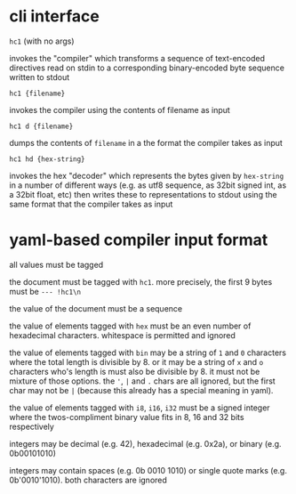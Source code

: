 # cli interface

`hc1` (with no args)

invokes the "compiler" which transforms a sequence of text-encoded directives read on stdin to a corresponding binary-encoded byte sequence written to stdout

`hc1 {filename}`

invokes the compiler using the contents of filename as input

`hc1 d {filename}`

dumps the contents of `filename` in a the format the compiler takes as input

`hc1 hd {hex-string}`

invokes the hex "decoder" which represents the bytes given by `hex-string` in a number of different ways (e.g. as utf8 sequence, as 32bit signed int, as a 32bit float, etc) then writes these to representations to stdout using the same format that the compiler takes as input

# yaml-based compiler input format

all values must be tagged

the document must be tagged with `hc1`. more precisely, the first 9 bytes must be `--- !hc1\n`

the value of the document must be a sequence

the value of elements tagged with `hex` must be an even number of hexadecimal characters. whitespace is permitted and ignored

the value of elements tagged with `bin` may be a string of `1` and `0` characters where the total length is divisible by 8. or it may be a string of `x` and `o` characters who's length is must also be divisible by 8. it must not be mixture of those options. the `'`, `|` and `.` chars are all ignored, but the first char may not be `|` (because this already has a special meaning in yaml).

the value of elements tagged with `i8`, `i16`, `i32` must be a signed integer where the twos-compliment binary value fits in 8, 16 and 32 bits respectively

integers may be decimal (e.g. 42), hexadecimal (e.g. 0x2a), or binary (e.g. 0b00101010)

integers may contain spaces (e.g. 0b 0010 1010) or single quote marks (e.g. 0b'0010'1010). both characters are ignored
